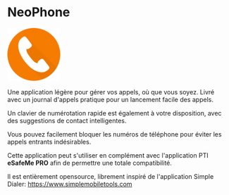 # NeoPhone
<img alt="Logo" src="fastlane/metadata/android/en-US/images/icon.png" width="120" />

Une application légère pour gérer vos appels, où que vous soyez. Livré avec un journal d'appels pratique pour un lancement facile des appels.

Un clavier de numérotation rapide est également à votre disposition, avec des suggestions de contact intelligentes.

Vous pouvez facilement bloquer les numéros de téléphone pour éviter les appels entrants indésirables.

Cette application peut s'utiliser en complément avec l'application PTI <b>eSafeMe PRO</b> afin de permettre une totale compatibilité.

Il est entièrement opensource, librement inspiré de l'application Simple Dialer: https://www.simplemobiletools.com
